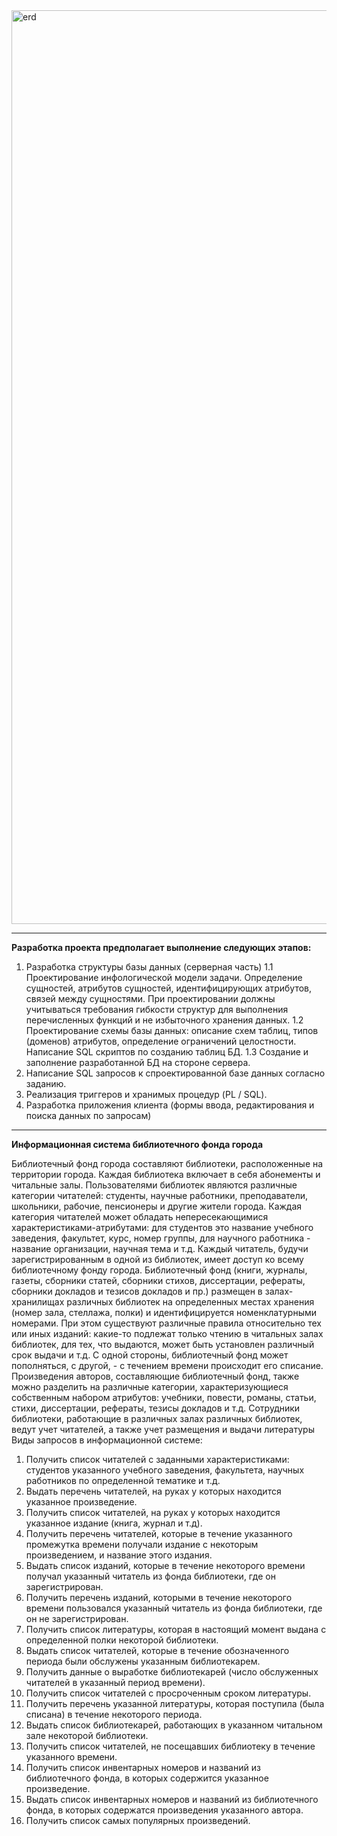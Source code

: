 <img width="1462" alt="erd" src="https://github.com/user-attachments/assets/6d1c2796-b573-4723-aa77-9221cea4ddb6">


***



   **Разработка проекта предполагает выполнение следующих этапов:**
1. Разработка структуры базы данных (серверная часть)
1.1 Проектирование инфологической модели задачи. Определение сущностей, атрибутов
сущностей, идентифицирующих атрибутов, связей между сущностями. При
проектировании должны учитываться требования гибкости структур для выполнения
перечисленных функций и не избыточного хранения данных.
1.2 Проектирование схемы базы данных: описание схем таблиц, типов (доменов) атрибутов,
определение ограничений целостности. Написание SQL скриптов по созданию таблиц БД.
1.3 Создание и заполнение разработанной БД на стороне сервера.
2. Написание SQL запросов к спроектированной базе данных согласно заданию.
3. Реализация триггеров и хранимых процедур (PL / SQL).
4. Разработка приложения клиента (формы ввода, редактирования и поиска данных по
запросам)



***
  


 **Информационная система библиотечного фонда города**

Библиотечный фонд города составляют библиотеки, расположенные на территории города.
Каждая библиотека включает в себя абонементы и читальные залы. Пользователями библиотек
являются различные категории читателей: студенты, научные работники, преподаватели,
школьники, рабочие, пенсионеры и другие жители города. Каждая категория читателей может
обладать непересекающимися характеристиками-атрибутами: для студентов это название
учебного заведения, факультет, курс, номер группы, для научного работника - название
организации, научная тема и т.д. Каждый читатель, будучи зарегистрированным в одной из
библиотек, имеет доступ ко всему библиотечному фонду города.
Библиотечный фонд (книги, журналы, газеты, сборники статей, сборники стихов, диссертации,
рефераты, сборники докладов и тезисов докладов и пр.) размещен в залах-хранилищах различных
библиотек на определенных местах хранения (номер зала, стеллажа, полки) и идентифицируется
номенклатурными номерами. При этом существуют различные правила относительно тех или
иных изданий: какие-то подлежат только чтению в читальных залах библиотек, для тех, что
выдаются, может быть установлен различный срок выдачи и т.д. С одной стороны, библиотечный
фонд может пополняться, с другой, - с течением времени происходит его списание.
Произведения авторов, составляющие библиотечный фонд, также можно разделить на различные
категории, характеризующиеся собственным набором атрибутов: учебники, повести, романы,
статьи, стихи, диссертации, рефераты, тезисы докладов и т.д.
Сотрудники библиотеки, работающие в различных залах различных библиотек, ведут учет
читателей, а также учет размещения и выдачи литературы
Виды запросов в информационной системе:
1. Получить список читателей с заданными характеристиками: студентов указанного
учебного заведения, факультета, научных работников по определенной тематике и т.д.
2. Выдать перечень читателей, на руках у которых находится указанное произведение.
3. Получить список читателей, на руках у которых находится указанное издание (книга,
журнал и т.д).
4. Получить перечень читателей, которые в течение указанного промежутка времени
получали издание с некоторым произведением, и название этого издания.
5. Выдать список изданий, которые в течение некоторого времени получал указанный
читатель из фонда библиотеки, где он зарегистрирован.
6. Получить перечень изданий, которыми в течение некоторого времени пользовался
указанный читатель из фонда библиотеки, где он не зарегистрирован.
7. Получить список литературы, которая в настоящий момент выдана с определенной полки
некоторой библиотеки.
8. Выдать список читателей, которые в течение обозначенного периода были обслужены
указанным библиотекарем.
9. Получить данные о выработке библиотекарей (число обслуженных читателей в указанный
период времени).
10. Получить список читателей с просроченным сроком литературы.
11. Получить перечень указанной литературы, которая поступила (была списана) в течение
некоторого периода.
12. Выдать список библиотекарей, работающих в указанном читальном зале некоторой
библиотеки.
13. Получить список читателей, не посещавших библиотеку в течение указанного времени.
14. Получить список инвентарных номеров и названий из библиотечного фонда, в которых
содержится указанное произведение.
15. Выдать список инвентарных номеров и названий из библиотечного фонда, в которых
содержатся произведения указанного автора.
16. Получить список самых популярных произведений.
